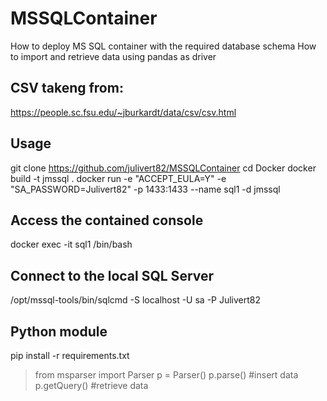 # MSSQLContainer
How to deploy MS SQL container with the required database schema
How to import and retrieve data using pandas as driver

## CSV takeng from: 
https://people.sc.fsu.edu/~jburkardt/data/csv/csv.html

## Usage
git clone https://github.com/julivert82/MSSQLContainer
cd Docker
docker build -t jmssql .
docker run -e "ACCEPT_EULA=Y" -e "SA_PASSWORD=Julivert82" -p 1433:1433 --name sql1 -d jmssql

## Access the contained console
docker exec -it sql1 /bin/bash

## Connect to the local SQL Server
/opt/mssql-tools/bin/sqlcmd -S localhost -U sa -P Julivert82

## Python module
pip install -r requirements.txt
> from msparser import Parser
p = Parser()
p.parse() #insert data
p.getQuery() #retrieve data
